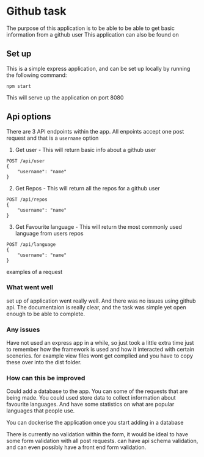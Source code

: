 # Github task

The purpose of this application is to be able to be able to get basic information
from a github user
This application can also be found on 

## Set up

This is a simple express application, and can be set up locally by running the following command:

`npm start`

This will serve up the application on port 8080

## Api options

There are 3 API endpoints within the app. All enpoints accept one post request
and that is a `username` option

1. Get user - This will return basic info about a github user

``` 
POST /api/user
{
	"username": "name"
}
```

2. Get Repos - This will return all the repos for a github user

```
POST /api/repos
{
	"username": "name"
}
```

3. Get Favourite language - This will return the most commonly used language from users repos

```
POST /api/language
{
	"username": "name"
}
```

examples of a request

### What went well

set up of application went really well. And there was no issues using github api.
The documentaion is really clear, and the task was simple yet open enough to be able to complete.

### Any issues

Have not used an express app in a while, so just took a little extra time just to remember how the 
framework is used and how it interacted with certain sceneries. for example view files wont get complied 
and you have to copy these over into the dist folder.

### How can this be improved

Could add a database to the app. You can some of the requests that are being made. You could used store data to 
collect information about favourite languages. And have some statistics on what are popular languages that people use.

You can dockerise the application once you start adding in a database

There is currently no validation within the form, it would be ideal to have some form validation with all post requests.
can have api schema validation, and can even possibly have a front end form validation.